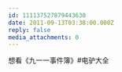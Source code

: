 ```yaml
---
id: 111137527879443630
date: 2011-09-13T03:38:00.000Z
reply: false
media_attachments: 0
---
```


想看《九一一事件簿》#电驴大全 ​​​​

